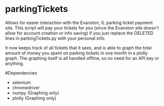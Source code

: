 # parkingTickets

Allows for easier interaction with the Evanston, IL parking ticket payment site. This script will pay your tickets for you (since the Evanston site doesn't allow for account creation or info saving) if you just replace the DELETED lines in parkingTickets.py with your personal info. 

It now keeps track of all tickets that it sees, and is able to graph the total amount of money you spent on parking tickets in one month in a plotly graph. The graphing itself is all handled offline, so no need for an API key or anything.

#Dependencies
* selenium
* chromedriver
* numpy (Graphing only)
* plotly (Graphing only)
